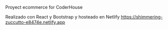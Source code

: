 Proyect ecommerce for CoderHouse

Realizado con React y Bootstrap y hosteado en Netlify
https://shimmering-zuccutto-e8474e.netlify.app


